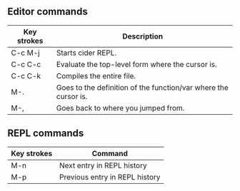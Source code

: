 ## Editor commands

| Key strokes | Description |  
|---------|------------|  
| C-c M-j | Starts cider REPL. |  
| C-c C-c | Evaluate the top-level form where the cursor is. |  
| C-c C-k | Compiles the entire file. |
| M-. | Goes to the definition of the function/var where the cursor is. |
| M-, | Goes back to where you jumped from. |  

## REPL commands

| Key strokes | Command |  
|---------|------------|  
| M-n | Next entry in REPL history |
| M-p | Previous entry in REPL history |
